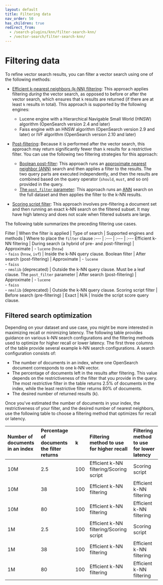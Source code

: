 ```yaml
---
layout: default
title: Filtering data
nav_order: 50
has_children: true
redirect_from:
  - /search-plugins/knn/filter-search-knn/ 
  - /vector-search/filter-search-knn/
---
```


# Filtering data

To refine vector search results, you can filter a vector search using one of the following methods:

- [Efficient k-nearest neighbors (k-NN) filtering]({{site.url}}{{site.baseurl}}/vector-search/filter-search-knn/efficient-knn-filtering/): This approach applies filtering _during_ the vector search, as opposed to before or after the vector search, which ensures that `k` results are returned (if there are at least `k` results in total). This approach is supported by the following engines:
  - Lucene engine with a Hierarchical Navigable Small World (HNSW) algorithm (OpenSearch version 2.4 and later) 
  - Faiss engine with an HNSW algorithm (OpenSearch version 2.9 and later) or IVF algorithm (OpenSearch version 2.10 and later)

-  [Post-filtering]({{site.url}}{{site.baseurl}}/vector-search/filter-search-knn/post-filtering/): Because it is performed after the vector search, this approach may return significantly fewer than `k` results for a restrictive filter. You can use the following two filtering strategies for this approach:
    - [Boolean post-filter]({{site.url}}{{site.baseurl}}/vector-search/filter-search-knn/post-filtering/#boolean-filter-with-ann-search): This approach runs an [approximate nearest neighbor (ANN)]({{site.url}}{{site.baseurl}}/search-plugins/knn/approximate-knn/) search and then applies a filter to the results. The two query parts are executed independently, and then the results are combined based on the query operator (`should`, `must`, and so on) provided in the query. 
    - [The `post_filter` parameter]({{site.url}}{{site.baseurl}}/vector-search/filter-search-knn/post-filtering/#the-post_filter-parameter): This approach runs an [ANN]({{site.url}}{{site.baseurl}}/search-plugins/knn/approximate-knn/) search on the full dataset and then applies the filter to the k-NN results.

- [Scoring script filter]({{site.url}}{{site.baseurl}}/vector-search/filter-search-knn/scoring-script-filter/): This approach involves pre-filtering a document set and then running an exact k-NN search on the filtered subset. It may have high latency and does not scale when filtered subsets are large. 

The following table summarizes the preceding filtering use cases.

Filter | When the filter is applied | Type of search | Supported engines and methods | Where to place the `filter` clause
:--- | :--- | :--- | :---
Efficient k-NN filtering | During search (a hybrid of pre- and post-filtering) | Approximate | - `lucene` (`hnsw`) <br> - `faiss` (`hnsw`, `ivf`) | Inside the k-NN query clause.
Boolean filter | After search (post-filtering) | Approximate | - `lucene` <br> - `faiss` <br> - `nmslib` (deprecated)  | Outside the k-NN query clause. Must be a leaf clause.
The `post_filter` parameter | After search (post-filtering) | Approximate | - `lucene`<br> - `faiss` <br> - `nmslib` (deprecated) | Outside the k-NN query clause. 
Scoring script filter | Before search (pre-filtering) | Exact | N/A | Inside the script score query clause.

## Filtered search optimization

Depending on your dataset and use case, you might be more interested in maximizing recall or minimizing latency. The following table provides guidance on various k-NN search configurations and the filtering methods used to optimize for higher recall or lower latency. The first three columns of the table provide several example k-NN search configurations. A search configuration consists of:

- The number of documents in an index, where one OpenSearch document corresponds to one k-NN vector.
- The percentage of documents left in the results after filtering. This value depends on the restrictiveness of the filter that you provide in the query. The most restrictive filter in the table returns 2.5% of documents in the index, while the least restrictive filter returns 80% of documents.
- The desired number of returned results (k). 

Once you've estimated the number of documents in your index, the restrictiveness of your filter, and the desired number of nearest neighbors, use the following table to choose a filtering method that optimizes for recall or latency.

| Number of documents in an index | Percentage of documents the filter returns | k | Filtering method to use for higher recall | Filtering method to use for lower latency |
| :-- | :-- | :-- | :-- | :-- |
| 10M | 2.5 | 100 | Efficient k-NN filtering/Scoring script | Scoring script |
| 10M | 38 | 100 | Efficient k-NN filtering | Efficient k-NN filtering |
| 10M | 80 | 100 | Efficient k-NN filtering | Efficient k-NN filtering |
| 1M | 2.5 | 100 | Efficient k-NN filtering/Scoring script | Scoring script |
| 1M | 38 | 100 | Efficient k-NN filtering | Efficient k-NN filtering |
| 1M | 80 | 100 | Efficient k-NN filtering | Efficient k-NN filtering |
